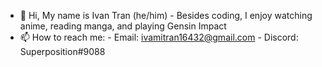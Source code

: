 * 👋 Hi, My name is Ivan Tran (he/him)
      - Besides coding, I enjoy watching anime, reading manga, and playing Gensin Impact
* 📫 How to reach me:
      - Email: ivamitran16432@gmail.com
      - Discord: Superposition#9088

<!---
ivamitran/ivamitran is a ✨ special ✨ repository because its `README.md` (this file) appears on your GitHub profile.
You can click the Preview link to take a look at your changes.
--->
